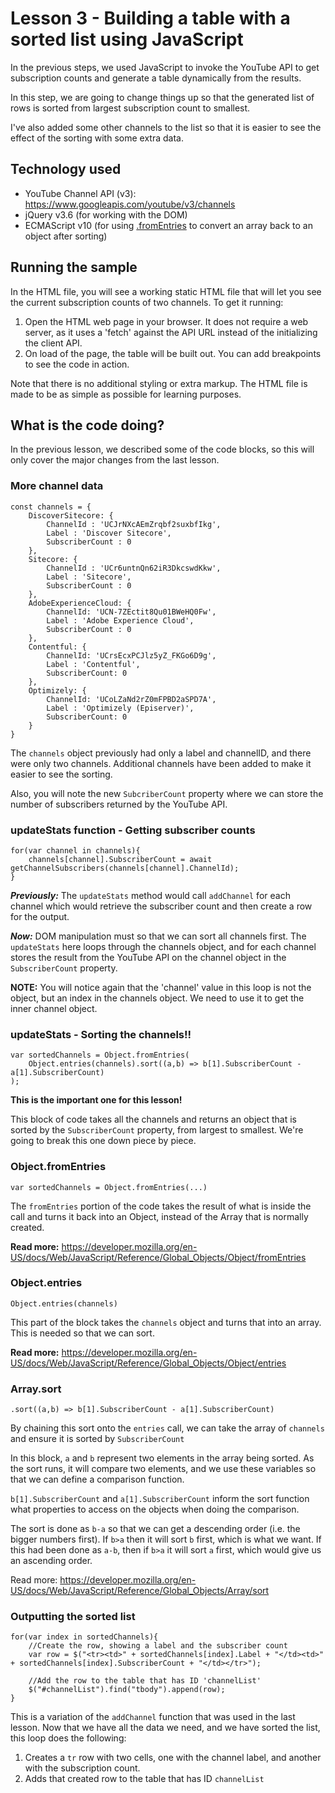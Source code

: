 # Lesson 3 - Building a table with a sorted list using JavaScript

In the previous steps, we used JavaScript to invoke the YouTube API to get subscription counts and generate a table dynamically from the results.

In this step, we are going to change things up so that the generated list of rows is sorted from largest subscription count to smallest.

I've also added some other channels to the list so that it is easier to see the effect of the sorting with some extra data.

## Technology used
- YouTube Channel API (v3): https://www.googleapis.com/youtube/v3/channels
- jQuery v3.6 (for working with the DOM)
- ECMAScript v10 (for using [.fromEntries](https://developer.mozilla.org/en-US/docs/Web/JavaScript/Reference/Global_Objects/Object/fromEntries) to convert an array back to an object after sorting)

## Running the sample
In the HTML file, you will see a working static HTML file that will let you see the current subscription counts of two channels. To get it running:

1. Open the HTML web page in your browser. It does not require a web server, as it uses a 'fetch' against the API URL instead of the initializing the client API.
2. On load of the page, the table will be built out. You can add breakpoints to see the code in action.

Note that there is no additional styling or extra markup. The HTML file is made to be as simple as possible for learning purposes.

## What is the code doing?
In the previous lesson, we described some of the code blocks, so this will only cover the major changes from the last lesson.

### More channel data
	const channels = {
		DiscoverSitecore: {
			ChannelId : 'UCJrNXcAEmZrqbf2suxbfIkg',
			Label : 'Discover Sitecore',
			SubscriberCount : 0
		},
		Sitecore: {
			ChannelId : 'UCr6untnQn62iR3DkcswdKkw',
			Label : 'Sitecore',
			SubscriberCount : 0
		},
		AdobeExperienceCloud: {
			ChannelId: 'UCN-7ZEctit8Qu01BWeHQ0Fw',
			Label : 'Adobe Experience Cloud',
			SubscriberCount : 0
		},
		Contentful: {
			ChannelId: 'UCrsEcxPCJlz5yZ_FKGo6D9g',
			Label : 'Contentful',
			SubscriberCount: 0
		},
		Optimizely: {
			ChannelId: 'UCoLZaNd2rZ0mFPBD2aSPD7A',
			Label : 'Optimizely (Episerver)',
			SubscriberCount: 0
		}
	}

The `channels` object previously had only a label and channelID, and there were only two channels. Additional channels have been added to make it easier to see the sorting. 

Also, you will note the new `SubcriberCount` property where we can store the number of subscribers returned by the YouTube API.

### updateStats function - Getting subscriber counts
	for(var channel in channels){
		channels[channel].SubscriberCount = await getChannelSubscribers(channels[channel].ChannelId);
	}

***Previously:*** The `updateStats` method would call `addChannel` for each channel which would retrieve the subscriber count and then create a row for the output.

***Now:*** DOM manipulation must so that we can sort all channels first. The `updateStats` here loops through the channels object, and for each channel stores the result from the YouTube API on the channel object in the `SubscriberCount` property.

**NOTE:** You will notice again that the 'channel' value in this loop is not the object, but an index in the channels object. We need to use it to get the inner channel object.

### updateStats - Sorting the channels!!
	var sortedChannels = Object.fromEntries(
		Object.entries(channels).sort((a,b) => b[1].SubscriberCount - a[1].SubscriberCount)
	);

**This is the important one for this lesson!**

This block of code takes all the channels and returns an object that is sorted by the `SubscriberCount` property, from largest to smallest. We're going to break this one down piece by piece.


### Object.fromEntries
	var sortedChannels = Object.fromEntries(...)

The `fromEntries` portion of the code takes the result of what is inside the call and turns it back into an Object, instead of the Array that is normally created.

**Read more:** https://developer.mozilla.org/en-US/docs/Web/JavaScript/Reference/Global_Objects/Object/fromEntries


### Object.entries
	Object.entries(channels)

This part of the block takes the `channels` object and turns that into an array. This is needed so that we can sort.

**Read more:** https://developer.mozilla.org/en-US/docs/Web/JavaScript/Reference/Global_Objects/Object/entries

### Array.sort
	.sort((a,b) => b[1].SubscriberCount - a[1].SubscriberCount)

By chaining this sort onto the `entries` call, we can take the array of `channels` and ensure it is sorted by `SubscriberCount`

In this block, `a` and `b` represent two elements in the array being sorted. As the sort runs, it will compare two elements, and we use these variables so that we can define a comparison function.

`b[1].SubscriberCount` and `a[1].SubscriberCount` inform the sort function what properties to access on the objects when doing the comparison.

The sort is done as `b-a` so that we can get a descending order (i.e. the bigger numbers first). If `b>a` then it will sort `b` first, which is what we want. If this had been done as `a-b`, then if `b>a` it will sort `a` first, which would give us an ascending order.

Read more: https://developer.mozilla.org/en-US/docs/Web/JavaScript/Reference/Global_Objects/Array/sort

### Outputting the sorted list
	for(var index in sortedChannels){
		//Create the row, showing a label and the subscriber count
		var row = $("<tr><td>" + sortedChannels[index].Label + "</td><td>" + sortedChannels[index].SubscriberCount + "</td></tr>");

		//Add the row to the table that has ID 'channelList'
		$("#channelList").find("tbody").append(row);
	}

This is a variation of the `addChannel` function that was used in the last lesson. Now that we have all the data we need, and we have sorted the list, this loop does the following:

1. Creates a `tr` row with two cells, one with the channel label, and another with the subscription count.
2. Adds that created row to the table that has ID `channelList`